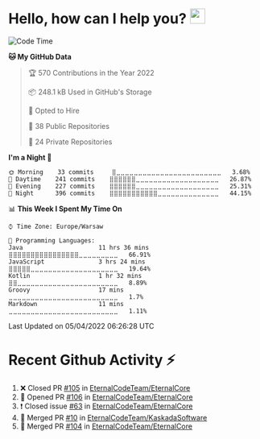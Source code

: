 <h1>Hello, how can I help you? <img src="https://raw.githubusercontent.com/bastianleicht/bastianleicht/master/assets/wave.gif" width="30px" alt=""></h1>

<!--START_SECTION:waka-->
![Code Time](http://img.shields.io/badge/Code%20Time-146%20hrs%2046%20mins-blue)

**🐱 My GitHub Data** 

> 🏆 570 Contributions in the Year 2022
 > 
> 📦 248.1 kB Used in GitHub's Storage 
 > 
> 💼 Opted to Hire
 > 
> 📜 38 Public Repositories 
 > 
> 🔑 24 Private Repositories  
 > 
**I'm a Night 🦉** 

```text
🌞 Morning    33 commits     ⣿⣀⣀⣀⣀⣀⣀⣀⣀⣀⣀⣀⣀⣀⣀⣀⣀⣀⣀⣀⣀⣀⣀⣀⣀   3.68% 
🌆 Daytime    241 commits    ⣿⣿⣿⣿⣿⣿⣀⣀⣀⣀⣀⣀⣀⣀⣀⣀⣀⣀⣀⣀⣀⣀⣀⣀⣀   26.87% 
🌃 Evening    227 commits    ⣿⣿⣿⣿⣿⣿⣀⣀⣀⣀⣀⣀⣀⣀⣀⣀⣀⣀⣀⣀⣀⣀⣀⣀⣀   25.31% 
🌙 Night      396 commits    ⣿⣿⣿⣿⣿⣿⣿⣿⣿⣿⣿⣀⣀⣀⣀⣀⣀⣀⣀⣀⣀⣀⣀⣀⣀   44.15%

```


📊 **This Week I Spent My Time On** 

```text
⌚︎ Time Zone: Europe/Warsaw

💬 Programming Languages: 
Java                     11 hrs 36 mins      ⣿⣿⣿⣿⣿⣿⣿⣿⣿⣿⣿⣿⣿⣿⣿⣿⣀⣀⣀⣀⣀⣀⣀⣀⣀   66.91% 
JavaScript               3 hrs 24 mins       ⣿⣿⣿⣿⣿⣀⣀⣀⣀⣀⣀⣀⣀⣀⣀⣀⣀⣀⣀⣀⣀⣀⣀⣀⣀   19.64% 
Kotlin                   1 hr 32 mins        ⣿⣿⣀⣀⣀⣀⣀⣀⣀⣀⣀⣀⣀⣀⣀⣀⣀⣀⣀⣀⣀⣀⣀⣀⣀   8.89% 
Groovy                   17 mins             ⣀⣀⣀⣀⣀⣀⣀⣀⣀⣀⣀⣀⣀⣀⣀⣀⣀⣀⣀⣀⣀⣀⣀⣀⣀   1.7% 
Markdown                 11 mins             ⣀⣀⣀⣀⣀⣀⣀⣀⣀⣀⣀⣀⣀⣀⣀⣀⣀⣀⣀⣀⣀⣀⣀⣀⣀   1.11%

```


 Last Updated on 05/04/2022 06:26:28 UTC
<!--END_SECTION:waka-->

# Recent Github Activity ⚡
<!--START_SECTION:activity-->
1. ❌ Closed PR [#105](https://github.com/EternalCodeTeam/EternalCore/pull/105) in [EternalCodeTeam/EternalCore](https://github.com/EternalCodeTeam/EternalCore)
2. 💪 Opened PR [#106](https://github.com/EternalCodeTeam/EternalCore/pull/106) in [EternalCodeTeam/EternalCore](https://github.com/EternalCodeTeam/EternalCore)
3. ❗️ Closed issue [#63](https://github.com/EternalCodeTeam/EternalCore/issues/63) in [EternalCodeTeam/EternalCore](https://github.com/EternalCodeTeam/EternalCore)
4. 🎉 Merged PR [#10](https://github.com/EternalCodeTeam/KaskadaSoftware/pull/10) in [EternalCodeTeam/KaskadaSoftware](https://github.com/EternalCodeTeam/KaskadaSoftware)
5. 🎉 Merged PR [#104](https://github.com/EternalCodeTeam/EternalCore/pull/104) in [EternalCodeTeam/EternalCore](https://github.com/EternalCodeTeam/EternalCore)
<!--END_SECTION:activity-->
